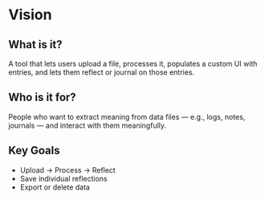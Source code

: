 # Vision

## What is it?
A tool that lets users upload a file, processes it, populates a custom UI with entries, and lets them reflect or journal on those entries.

## Who is it for?
People who want to extract meaning from data files — e.g., logs, notes, journals — and interact with them meaningfully.

## Key Goals
- Upload → Process → Reflect
- Save individual reflections
- Export or delete data

